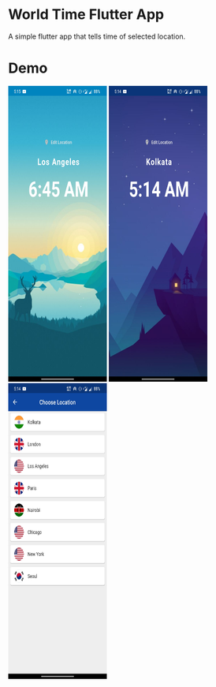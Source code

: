 # World Time Flutter App
A simple flutter app that tells time of selected location.

# Demo 
<img src="assets/morng-ex.jpg" width = "200" height = "600">
<img src="assets/night-ex.jpg" width = "200" height = "600">
<img src="assets/loc-ex.jpg" width = "200" height = "600">

